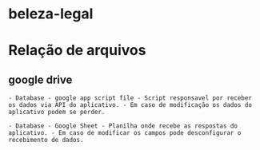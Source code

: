 # beleza-legal



# Relação de arquivos
## google drive
    - Database - google app script file - Script responsavel por receber os dados via API do aplicativo. - Em caso de modificação os dados do aplicativo podem se perder.

    - Database - Google Sheet - Planilha onde recebe as respostas do aplicativo. - Em caso de modificar os campos pode desconfigurar o recebimento de dados.